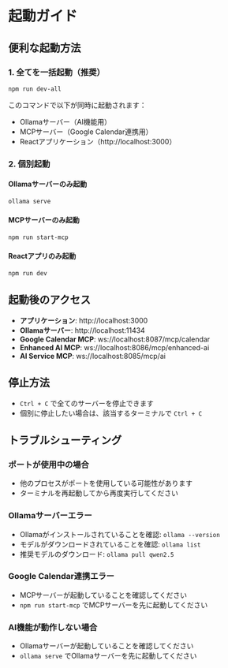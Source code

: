 # 起動ガイド

## 便利な起動方法

### 1. 全てを一括起動（推奨）
```bash
npm run dev-all
```
このコマンドで以下が同時に起動されます：
- Ollamaサーバー（AI機能用）
- MCPサーバー（Google Calendar連携用）
- Reactアプリケーション（http://localhost:3000）

### 2. 個別起動

#### Ollamaサーバーのみ起動
```bash
ollama serve
```

#### MCPサーバーのみ起動
```bash
npm run start-mcp
```

#### Reactアプリのみ起動
```bash
npm run dev
```

## 起動後のアクセス

- **アプリケーション**: http://localhost:3000
- **Ollamaサーバー**: http://localhost:11434
- **Google Calendar MCP**: ws://localhost:8087/mcp/calendar
- **Enhanced AI MCP**: ws://localhost:8086/mcp/enhanced-ai
- **AI Service MCP**: ws://localhost:8085/mcp/ai

## 停止方法

- `Ctrl + C` で全てのサーバーを停止できます
- 個別に停止したい場合は、該当するターミナルで `Ctrl + C`

## トラブルシューティング

### ポートが使用中の場合
- 他のプロセスがポートを使用している可能性があります
- ターミナルを再起動してから再度実行してください

### Ollamaサーバーエラー
- Ollamaがインストールされていることを確認: `ollama --version`
- モデルがダウンロードされていることを確認: `ollama list`
- 推奨モデルのダウンロード: `ollama pull qwen2.5`

### Google Calendar連携エラー
- MCPサーバーが起動していることを確認してください
- `npm run start-mcp` でMCPサーバーを先に起動してください

### AI機能が動作しない場合
- Ollamaサーバーが起動していることを確認してください
- `ollama serve` でOllamaサーバーを先に起動してください